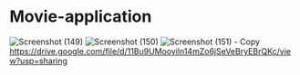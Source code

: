 # Movie-application
![Screenshot (149)](https://user-images.githubusercontent.com/93468118/205500122-1c573457-0a3a-4b83-a8fd-92c5c48bbec5.png)
![Screenshot (150)](https://user-images.githubusercontent.com/93468118/205500133-17af5069-7e90-4468-8e69-c499aa20486e.png)
![Screenshot (151) - Copy](https://user-images.githubusercontent.com/93468118/205500152-fee94b35-e61f-4897-ba5b-25557270dd75.png)
https://drive.google.com/file/d/11Bu9UMooyiln14mZo6jSeVeBryEBrQKc/view?usp=sharing
